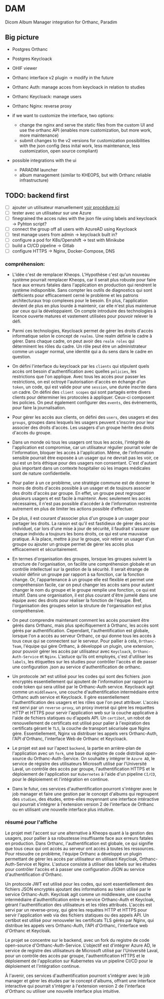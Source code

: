 # DAM
Dicom Album Manager integration for Orthanc, Paradim

## Big picture

- Postgres Orthanc
- Postgres Keycloack
- OHIF viewer
- Orthanc interface v2 plugin -> modify in the future
- Orthanc Auth: manage acces from keycloack in relation to studies
- Orthanc Keycloack: manage users
- Orthanc Nginx: reverse proxy

- if we want to customize the interface, two options:
  - change the nginx and serve the static files from the custom UI and use the orthanc API (enables more customization, but more work, more maintenance)
  - submit changes to the v2 versions for customization possibilities with the json config (less inital work, less maintenance, less customization, open source compliant)
  
- possible integrations with the ui
  - PARADIM launcher
  - album management (similar to KHEOPS, but with Orthanc reliable infrastructure)

## TODO: backend first

- [ ] ajouter un utilisateur manuellement [voir procédure ici](./README.add-role.md)
- [ ] tester avec un utilisateur sur une Azure
- [ ] finegrained the acces rules with the json file using labels and keycloack -> Pyhton script?
- [ ] connect the group off all users with AzureAD using Keycloack
- [ ] test manage users from admin -> keycloack built in?
- [ ] configure a pod for K8s/Openshift -> test with Minikube
- [ ] build a CI/CD pipeline -> Gitlab
- [ ] configure HTTPS -> Nginx, Docker-Compose, DNS

### compréhension:

- L'idée c'est de remplacer Kheops. L'Hypothèse c'est qu'un nouveau système pourrait remplacer Kheops, car il serait plus robuste pour faire face aux erreurs fatales dans l'application en production qui rendrent le système indisponible. Sans compter les outils de diagnostics qui sont défficients pour efficacement cerné le problème et les patrons architecturaux trop complexes pour le besoin. En plus, l'application devient de plus en plus lourde à maintenir, car elle n'est plus maintenue par ceux qui la développaient. On compte introduire des technologies à licence ouverte matures et vastement utilisées pour pouvoir relever le défi.

- Parmi ces technologies, Keycloack permet de gérer les droits d'accès informatique selon le concept de `realms`. Une realm définie le cadre à gérer. Dans chaque cadre, on peut avoir des `realm roles` qui déterminent les rôles du cadre. Un rôle peut être un administrateur comme un usager normal, une identité qui a du sens dans le cadre en question. 
 
- On défini l'interface du keycloack par les `clients` qui stipulent quels accès ont besoin d'authentification avec quelles `policies`, les restrictions que l'on applique. Avec tous les accès pour passer les restrictions, on est octroyé l'autorisation d'accès en échange d'un `token`, un code, qui est valide pour une `session`, une durée inscrite dans un cadre. On défini des `client scopes` qui sont partagés entre divers clients pour déterminer les protocoles à appliquer. Ceux-ci composent les policies. On peut également configurer des `events`, des évènements, pour faire la journalisation.

- Pour gérer les accès aux clients, on défini des `users`, des usagers et des `groups`, groupes dans lesquels les usagers peuvent s'inscrire pour leur associer des droits d'accès. Les usagers d'un groupe hérite des droits d'accès du groupe.
 
- Dans un monde où tous les usagers ont tous les accès, l'intégrité de l'application est compromise, car un utilisateur régulier pourrait voler de l'information, bloquer les accès à l'application. Même, de l'information sensible pourrait être exposée à un usager qui ne devrait pas les voir, ce qui est un bris éthique pour des usagers non consentant. C'est d'autant plus important dans un contexte hospitalier où les images médicales sont de nature confidentielle.
  
- Pour palier à un ce problème, une stratégie commune est de donner le moins de droits d'accès possible à un usager et de toujours associer des droits d'accès par groupe. En effet, un groupe peut regrouper plusieurs usagers et est facile à maintenir. Avec seulement les accès nécessaires, il n'est pas possible d'accéder à de l'information restreinte autrement en plus de limiter les actions possible d'effectuer. 
  
-  De plus, il est courant d'associer plus d'un groupe à un usager pour partager les droits. La raison est qu'il est fastidieux de gérer des accès individuel, car lors d'une mise à jour de sécurité, il faudrait s'assurer que chaque individu a toujours les bons droits, ce qui est une mauvaise pratique. À la place, mettre à jour le groupe, voir retirer un usager d'un groupe ou ajouter un groupe permet de gérer les accès plus efficacement et sécuritairement. 
  
-  En termes d'organisation des groupes, lorsque les groupes suivent la structure de l'organisation, on facilite une compréhension globale et un contrôle intellectuel sur la gestion de la sécurité. Il serait étrange de vouloir définir un groupe par rapport à sa fonction, car la fonction change. Or, l'appartenance à un groupe elle est flexible et permet une compréhension facile, car on peut changer les accès sans pour autant changer le nom du groupe et le groupe remplie une fonction, ce qui est intuitif. Dans une organisation, il est plus courant d'être jumelé dans une équipe avec des droits pour réaliser la fonction de l'équipe. Bref, l'organisation des groupes selon la struture de l'organisation est plus compréhensive.
  
- On peut comprendre maintenant comment les accès pourraient être gérés dans Orthanc, mais plus spécifiquement à Orthanc, les accès sont gérés par authentification. Cependant, l'authentification est globale, lorsque l'on a accès au serveur Orthanc, ce qui donne tous les accès à tous ceux qui se connectent sur le serveur. Pour pallier à cela, `Orthanc-Team`, l'équipe qui gère Orthanc, à développé un plugin, une extension, pour pouvoir gérer les accès par utilisateur avec `Keycloack`, `Orthanc-Auth-Service` et `Nginx`. L'astuce qu'ils ont employés, c'est d'utiliser les `labels`, les étiquettes sur les studies pour contrôler l'accès et de passer une configuration .json au service d'authentification de orthanc. 
  
- Un protocole `JWT` est utilisé pour les codes qui sont des fichiers .json encryptés essentiellement qui ajoutent de l'information par rapport au code token qui sera utilisé par le Orthanc-Auth service. Keycloack agit comme un `middleware`, une couche d'authentification intermédiaire entre Orthanc auth service et Keycloack. Il gère essentiellement l'authentification des usagers et les rôles que l'on peut attribuer. L'accès est servi par un `reverse-proxy`, un proxy inversé qui gère les requettes HTTP et HTTPS pour servir l'application web sur la couche applicative à l'aide de fichiers statiques ou d'appels API. Un `certibot`, un robot de renouvellement de certificats est utilisé pour palier à l'expiration des certificats gérant le `TLS`, la couche de transport sécurisée que Nginx gère. Essentiellement, Nginx va distribuer les appels vers Orthanc-Auth, l'API d'Orthanc, l'interface Web de Orthanc et Keycloack.

- Le projet est axé sur l'apect `backend`, la partie en arrière-plan de l'application avec un `fork`, une base du régistre de code distribué open-source du Orthanc-Auth-Service. On souhaite y intégrer le `Azure AD`, le service de régistre des utilisateurs Microsoft utilisé par l'Université Laval, un contrôle des accès par groupe, l'authentification HTTPS et le déploiement de l'application sur `Kubernetes` à l'aide d'un pipeline `CI/CD`, pour le déploiement et l'intégration en continue. 
  
- Dans le futur, ces services d'authentification pourront s'intégrer avec le job manager et faire une gestion par le concept d'albums qui regroupent des `studies`, des études, entre-elles moyennant une interface intéractive qui pourrait s'intégrer à l'extension version 2 de l'interface de Orthanc ou en utilisant une nouvelle interface plus intuitive.


### résumé pour l'affiche

Le projet met l'accent sur une alternative à Kheops quant à la gestion des usagers, pour pallier à sa robustesse insuffisante face aux erreurs fatales en production. Dans Orthanc, l'authentification est globale, ce qui signifie que tous ceux qui ont accès au serveur ont accès à toutes les ressources. Pour résoudre ce problème, l'équipe Orthanc a développé un plugin permettant de gérer les accès par utilisateur en utilisant Keycloak, Orthanc-Auth-Service et Nginx. L'astuce consiste à utiliser des labels sur les études pour contrôler l'accès et à passer une configuration JSON au service d'authentification d'Orthanc.

Un protocole JWT est utilisé pour les codes, qui sont essentiellement des fichiers JSON encryptés ajoutant des informations au token utilisé par le service Orthanc-Auth. Keycloak agit comme un middleware, une couche intermédiaire d'authentification entre le service Orthanc-Auth et Keycloak, gérant l'authentification des utilisateurs et les rôles attribués. L'accès est servi par un reverse-proxy, qui gère les requêtes HTTP et HTTPS pour servir l'application web via des fichiers statiques ou des appels API. Un certibot est utilisé pour renouveler les certificats TLS gérés par Nginx, qui distribue les appels vers Orthanc-Auth, l'API d'Orthanc, l'interface web d'Orthanc et Keycloak.

Le projet se concentre sur le backend, avec un fork du registre de code open-source d'Orthanc-Auth-Service. L'objectif est d'intégrer Azure AD, le service de registre des utilisateurs de Microsoft utilisé par l'Université Laval, pour un contrôle des accès par groupe, l'authentification HTTPS et le déploiement de l'application sur Kubernetes via un pipeline CI/CD pour le déploiement et l'intégration continue.

À l'avenir, ces services d'authentification pourront s'intégrer avec le job manager et gérer les études par le concept d'albums, offrant une interface interactive qui pourrait s'intégrer à l'extension version 2 de l'interface d'Orthanc ou utiliser une nouvelle interface plus intuitive.


